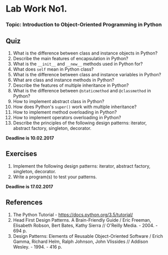 # **Lab Work No1.**
### **Topic: Introduction to Object-Oriented Programming in Python**


## Quiz
1. What is the difference between class and instance objects in Python?
2. Describe the main features of encapsulation in Python?
3. What is the `__init__` and `__new__` methods used in Python for?
4. What does `self` mean in Python class?
5. What is the difference between class and instance variables in Python?
6. What are class and instance methods in Python?
7. Describe the features of multiple inheritance in Python?
8. What is the difference between `@staticmethod` and `@classmethod` in Python?
9. How to implement abstract class in Python?
10. How does Python's `super()` work with multiple inheritance?
11. How to implement method overloading in Python?
12. How to implement operators overloading in Python?
13. Describe the principles of the following design patterns: iterator, abstract factory, singleton, decorator.

**Deadline is 10.02.2017**

## Exercises
1. Implement the following design patterns: iterator, abstract factory, singleton, decorator.
2. Write a program(s) to test your patterns.

**Deadline is 17.02.2017**

## References
1. The Python Tutorial - https://docs.python.org/3.5/tutorial/
2. Head First Design Patterns. A Brain-Friendly Guide / Eric Freeman, Elisabeth Robson, Bert Bates, Kathy Sierra // O'Reilly Media. - 2004. - 694 p.
3. Design Patterns: Elements of Reusable Object-Oriented Software / Erich Gamma, Richard Helm, Ralph Johnson, John Vlissides // Addison Wesley. - 1994. - 416 p.
